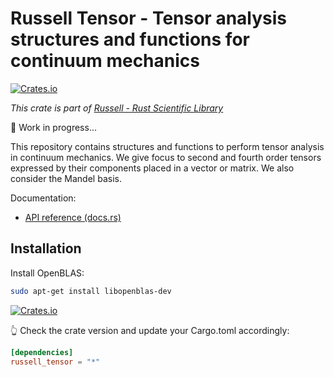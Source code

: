 # Russell Tensor - Tensor analysis structures and functions for continuum mechanics

[![Crates.io](https://img.shields.io/crates/v/russell_tensor.svg)](https://crates.io/crates/russell_tensor)

_This crate is part of [Russell - Rust Scientific Library](https://github.com/cpmech/russell)_

🚧 Work in progress...

This repository contains structures and functions to perform tensor analysis in continuum mechanics. We give focus to second and fourth order tensors expressed by their components placed in a vector or matrix. We also consider the Mandel basis.

Documentation:

- [API reference (docs.rs)](https://docs.rs/russell_tensor)

## Installation

Install OpenBLAS:

```bash
sudo apt-get install libopenblas-dev
```

[![Crates.io](https://img.shields.io/crates/v/russell_tensor.svg)](https://crates.io/crates/russell_tensor)

👆 Check the crate version and update your Cargo.toml accordingly:

```toml
[dependencies]
russell_tensor = "*"
```
